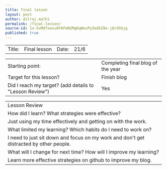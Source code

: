 ```yaml
---
title: final lesson
layout: post
author: dilraj.malhi
permalink: /final-lesson/
source-id: 1x-5vMd7xexu8Y6FmN2MgKqWouPyImdkZ8e-jQrdSbjg
published: true
---
```

<table>
  <tr>
    <td>Title:  </td>
    <td>Final lesson </td>
    <td> Date:  </td>
    <td>21/6</td>
  </tr>
</table>


<table>
  <tr>
    <td>Starting point:</td>
    <td>Completing final blog of the year</td>
  </tr>
  <tr>
    <td>Target for this lesson?</td>
    <td>Finish blog</td>
  </tr>
  <tr>
    <td>Did I reach my target? 
(add details to "Lesson Review")</td>
    <td>Yes</td>
  </tr>
</table>


<table>
  <tr>
    <td>Lesson Review</td>
  </tr>
  <tr>
    <td>How did I learn? What strategies were effective? </td>
  </tr>
  <tr>
    <td>Just using my time effectively and getting on with the work. </td>
  </tr>
  <tr>
    <td>What limited my learning? Which habits do I need to work on? </td>
  </tr>
  <tr>
    <td>I need to just sit down and focus on my work and don't get distracted by other people.</td>
  </tr>
  <tr>
    <td>What will I change for next time? How will I improve my learning?</td>
  </tr>
  <tr>
    <td>Learn more effective strategies on github to improve my blog. </td>
  </tr>
</table>


